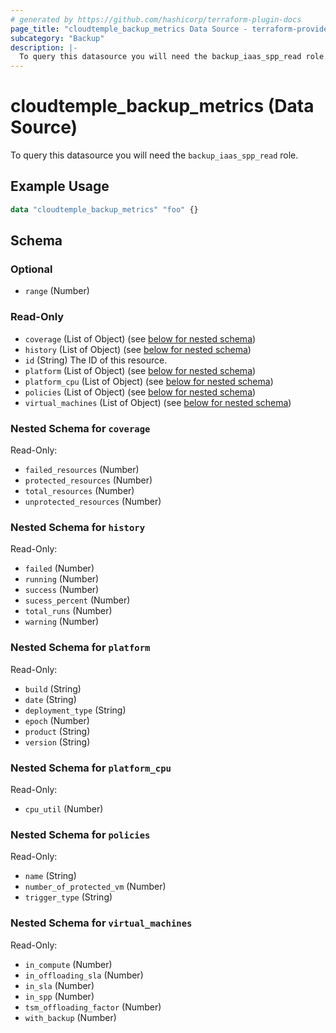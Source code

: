 ```yaml
---
# generated by https://github.com/hashicorp/terraform-plugin-docs
page_title: "cloudtemple_backup_metrics Data Source - terraform-provider-cloudtemple"
subcategory: "Backup"
description: |-
  To query this datasource you will need the backup_iaas_spp_read role.
---
```


# cloudtemple_backup_metrics (Data Source)

To query this datasource you will need the `backup_iaas_spp_read` role.

## Example Usage

```terraform
data "cloudtemple_backup_metrics" "foo" {}
```

<!-- schema generated by tfplugindocs -->
## Schema

### Optional

- `range` (Number)

### Read-Only

- `coverage` (List of Object) (see [below for nested schema](#nestedatt--coverage))
- `history` (List of Object) (see [below for nested schema](#nestedatt--history))
- `id` (String) The ID of this resource.
- `platform` (List of Object) (see [below for nested schema](#nestedatt--platform))
- `platform_cpu` (List of Object) (see [below for nested schema](#nestedatt--platform_cpu))
- `policies` (List of Object) (see [below for nested schema](#nestedatt--policies))
- `virtual_machines` (List of Object) (see [below for nested schema](#nestedatt--virtual_machines))

<a id="nestedatt--coverage"></a>
### Nested Schema for `coverage`

Read-Only:

- `failed_resources` (Number)
- `protected_resources` (Number)
- `total_resources` (Number)
- `unprotected_resources` (Number)


<a id="nestedatt--history"></a>
### Nested Schema for `history`

Read-Only:

- `failed` (Number)
- `running` (Number)
- `success` (Number)
- `sucess_percent` (Number)
- `total_runs` (Number)
- `warning` (Number)


<a id="nestedatt--platform"></a>
### Nested Schema for `platform`

Read-Only:

- `build` (String)
- `date` (String)
- `deployment_type` (String)
- `epoch` (Number)
- `product` (String)
- `version` (String)


<a id="nestedatt--platform_cpu"></a>
### Nested Schema for `platform_cpu`

Read-Only:

- `cpu_util` (Number)


<a id="nestedatt--policies"></a>
### Nested Schema for `policies`

Read-Only:

- `name` (String)
- `number_of_protected_vm` (Number)
- `trigger_type` (String)


<a id="nestedatt--virtual_machines"></a>
### Nested Schema for `virtual_machines`

Read-Only:

- `in_compute` (Number)
- `in_offloading_sla` (Number)
- `in_sla` (Number)
- `in_spp` (Number)
- `tsm_offloading_factor` (Number)
- `with_backup` (Number)


